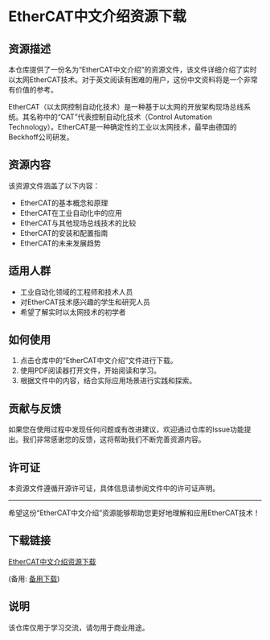 # EtherCAT中文介绍资源下载

## 资源描述

本仓库提供了一份名为“EtherCAT中文介绍”的资源文件，该文件详细介绍了实时以太网EtherCAT技术。对于英文阅读有困难的用户，这份中文资料将是一个非常有价值的参考。

EtherCAT（以太网控制自动化技术）是一种基于以太网的开放架构现场总线系统。其名称中的“CAT”代表控制自动化技术（Control Automation Technology）。EtherCAT是一种确定性的工业以太网技术，最早由德国的Beckhoff公司研发。

## 资源内容

该资源文件涵盖了以下内容：

- EtherCAT的基本概念和原理
- EtherCAT在工业自动化中的应用
- EtherCAT与其他现场总线技术的比较
- EtherCAT的安装和配置指南
- EtherCAT的未来发展趋势

## 适用人群

- 工业自动化领域的工程师和技术人员
- 对EtherCAT技术感兴趣的学生和研究人员
- 希望了解实时以太网技术的初学者

## 如何使用

1. 点击仓库中的“EtherCAT中文介绍”文件进行下载。
2. 使用PDF阅读器打开文件，开始阅读和学习。
3. 根据文件中的内容，结合实际应用场景进行实践和探索。

## 贡献与反馈

如果您在使用过程中发现任何问题或有改进建议，欢迎通过仓库的Issue功能提出。我们非常感谢您的反馈，这将帮助我们不断完善资源内容。

## 许可证

本资源文件遵循开源许可证，具体信息请参阅文件中的许可证声明。

---

希望这份“EtherCAT中文介绍”资源能够帮助您更好地理解和应用EtherCAT技术！

## 下载链接
[EtherCAT中文介绍资源下载](https://pan.quark.cn/s/e0b8b8bcec42) 

(备用: [备用下载](https://pan.baidu.com/s/1CX-kDBLgkj3eCGqyFKrz9w?pwd=1234))

## 说明

该仓库仅用于学习交流，请勿用于商业用途。
